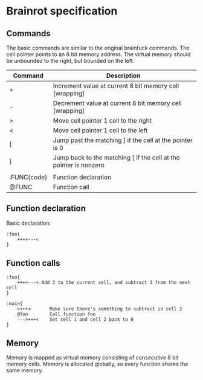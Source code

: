 # Brainrot specification

## Commands
The basic commands are similar to the original brainfuck commands.
The cell pointer points to an 8 bit memory address.
The virtual memory should be unbounded to the right, but bounded on the left.

|Command|Description
|-------|-----------
|+|Increment value at current 8 bit memory cell [wrapping]
|-|Decrement value at current 8 bit memory cell [wrapping]
|>|Move cell pointer 1 cell to the right
|<|Move cell pointer 1 cell to the left
|[|Jump past the matching ] if the cell at the pointer is 0
|]|Jump back to the matching [ if the cell at the pointer is nonzero
| |
|:FUNC{code}|Function declaration
|@FUNC|Function call

## Function declaration
Basic declaration:
```bf
:foo{
	+++>---<
}
```

## Function calls
```bf
:foo{
	+++>---< Add 3 to the current cell, and subtract 3 from the next cell
}

:main{
	>+++<		Make sure there's something to subtract in cell 2
	@foo		Call function foo
	--->+++<	Set cell 1 and cell 2 back to 0
}
```

## Memory
Memory is mapped as virtual memory consisting of consecutive 8 bit memory cells.
Memory is allocated globally, so every function shares the same memory.
